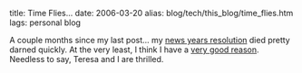 title: Time Flies...
date: 2006-03-20
alias: blog/tech/this_blog/time_flies.htm
lags: personal blog

A couple months since my last post... my <a href="/happy_new_year_2006">
news years resolution</a> died pretty darned quickly. At the very least, I think I have a 
<a href="http://www.mschaef.com/albums/baby_ultrasound/">very good reason</a>. Needless to say, Teresa and I are
thrilled. 
